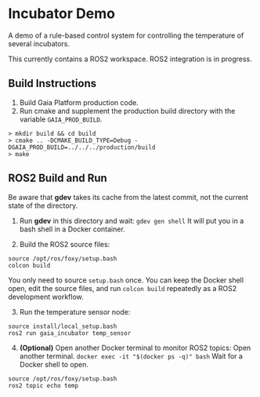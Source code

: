 # Incubator Demo
A demo of a rule-based control system for controlling the temperature of several incubators.

This currently contains a ROS2 workspace. ROS2 integration is in progress.

## Build Instructions
1. Build Gaia Platform production code.
2. Run cmake and supplement the production build directory with the variable `GAIA_PROD_BUILD`.
```
> mkdir build && cd build
> cmake .. -DCMAKE_BUILD_TYPE=Debug -DGAIA_PROD_BUILD=../../../production/build 
> make
```

## ROS2 Build and Run
Be aware that **gdev** takes its cache from the latest commit, not the current state of the directory.

1. Run **gdev** in this directory and wait:
`gdev gen shell`
It will put you in a bash shell in a Docker container.

2. Build the ROS2 source files:
```
source /opt/ros/foxy/setup.bash
colcon build
```
You only need to source `setup.bash` once. You can keep the Docker shell open, edit the source files, and run `colcon build` repeatedly as a ROS2 development workflow.

3. Run the temperature sensor node:
```
source install/local_setup.bash
ros2 run gaia_incubator temp_sensor
```

4. **(Optional)** Open another Docker terminal to monitor ROS2 topics:
Open another terminal.
`docker exec -it "$(docker ps -q)" bash`
Wait for a Docker shell to open.
```
source /opt/ros/foxy/setup.bash
ros2 topic echo temp
```

